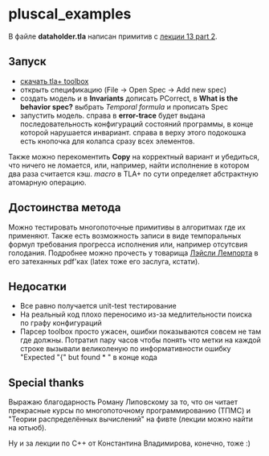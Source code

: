# pluscal_examples

В файле **dataholder.tla** написан примитив с [лекции 13 part 2](https://youtu.be/DccZE5PYhZM?t=1461).

## Запуск 
- [скачать tla+ toolbox](https://github.com/tlaplus/tlaplus/releases)
- открыть спецификацию (File -> Open Spec -> Add new spec)
- создать модель и в **Invariants** дописать PCorrect, в **What is the behavior spec?** выбрать *Temporal formula* и прописать Spec
- запустить модель. справа в **error-trace** будет выдана последовательность конфигураций состояний программы, в конце которой нарушается инвариант. справа в верху этого подокошка есть кнопочка для колапса сразу всех элементов.

Также можно перекоментить **Copy** на корректный вариант и убедиться, что ничего не ломается, или, например, найти исполнение в котором два раза считается кэш. *macro* в TLA+ по сути определяет абстрактную атомарную операцию. 

## Достоинства метода

Можно тестировать многопоточные примитивы в алгоритмах где их применяют. Также есть возможность записи в виде темпоральных формул требования прогресса исполнения или, например отсутсвия голодания. Подробнее можно прочесть у товарища [Лэйсли Лемпорта](http://lamport.azurewebsites.net/tla/learning.html) в его затеханных pdf'ках (latex тоже его заслуга, кстати).

## Недосатки

- Все равно получается unit-test тестирование
- На реальный код плохо переносимо из-за медлительности поиска по графу конфигураций
- Парсер toolbox просто ужасен, ошибки показываются совсем не там где должны. Потратил пару часов чтобы понять что метки на каждой строке вызывали великоленую по информативности ошибку "Expected "{" but found * " в конце кода

## Special thanks

Выражаю благодарность Роману Липовскому за то, что он читает прекрасные курсы по многопоточному программированию (ТПМС) и "Теории распределённых вычислений" на фивте (лекции можно найти на ютьюб). 

Ну и за лекции по C++ от Константина Владимирова, конечно, тоже :) 
